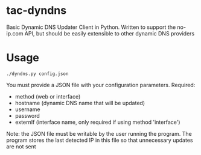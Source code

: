 # tac-dyndns
Basic Dynamic DNS Updater Client in Python. Written to support the no-ip.com API, but should be easily extensible to other dynamic DNS providers

# Usage
`./dyndns.py config.json`

You must provide a JSON file with your configuration parameters. Required:
* method (web or interface)
* hostname (dynamic DNS name that will be updated)
* username
* password
* externIf (interface name, only required if using method 'interface')

Note: the JSON file must be writable by the user running the program. The program stores the last detected IP in this file so that unnecessary updates are not sent
